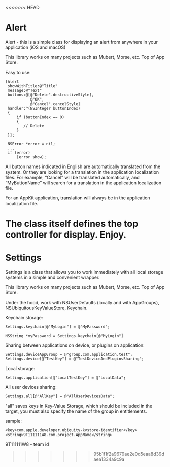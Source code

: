 <<<<<<< HEAD
# Alert
Alert - this is a simple class for displaying an alert from anywhere in your application (iOS and macOS)

This library works on many projects such as Mubert, Morse, etc. Top of App Store.

Easy to use:
```
[Alert
 showWithTitle:@"Title"
 message:@"Text"
 buttons:@[@"Delete".destructiveStyle],
           @"OK",
           @"Cancel".cancelStyle]
 handler:^(NSInteger buttonIndex)
 {
     if (buttonIndex == 0)
     {
        // Delete
     }
 }];
 
 NSError *error = nil;
 ...
 if (error)
     [error show];
```  

All button names indicated in English are automatically translated from the system. Or they are looking for a translation in the application localization files. For example, “Cancel” will be translated automatically, and “MyButtonName” will search for a translation in the application localization file.

For an AppKit application, translation will always be in the application localization file.

The class itself defines the top controller for display. Enjoy.
=======
# Settings
Settings is a class that allows you to work immediately with all local storage systems in a simple and convenient wrapper.

This library works on many projects such as Mubert, Morse, etc. Top of App Store.

Under the hood, work with NSUserDefaults (locally and with AppGroups), NSUbiquitousKeyValueStore, Keychain.

Keychain storage:
```
Settings.keychain[@"MyLogin"] = @"MyPassword";

NSString *myPassword = Settings.keychain[@"MyLogin"]
```

Sharing between applications on device, or plugins on application:
```
Settings.deviceAppGroup = @"group.com.application.test";
Settings.device[@"TestKey"] = @"TestDeviceAndPluginsSharing";
```

Local storage:
```
Settings.application[@"LocalTestKey"] = @"LocalData";
```

All user devices sharing:
```
Settings.all[@"AllKey"] = @"AllUserDevicesData";
``` 

"all" saves keys in Key-Value Storage, which should be included in the target, you must also specify the name of the group in entitlements.

sample:
```
<key>com.apple.developer.ubiquity-kvstore-identifier</key>
<string>9T111111W8.com.project.AppName</string>
```

9T111111W8 - team id
>>>>>>> 95b1f1f2a9679ae2e0d5eaa8d39daea1334a9c9a
